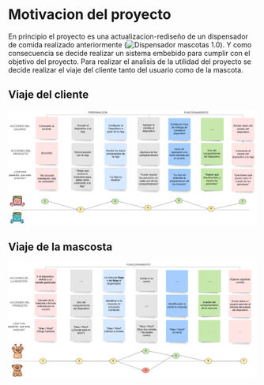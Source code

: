 # Motivacion del proyecto

En principio el proyecto es una actualizacion-rediseño de un dispensador de comida realizado anteriormente  (![Dispensador mascotas 1.0](https://www.youtube.com/watch?v=MhDyZ9MV1TI)). Y como consecuencia se decide realizar un sistema embebido para cumplir con el objetivo del proyecto. Para realizar el analisis de la utilidad del proyecto se decide realizar el viaje del cliente tanto del usuario como de la mascota.
 ## Viaje del cliente
![Screenshot](/Imagenes/Viaje_usuario.PNG)
 ## Viaje de la mascosta
![Screenshot](/Imagenes/Viaje_mascota.PNG)
